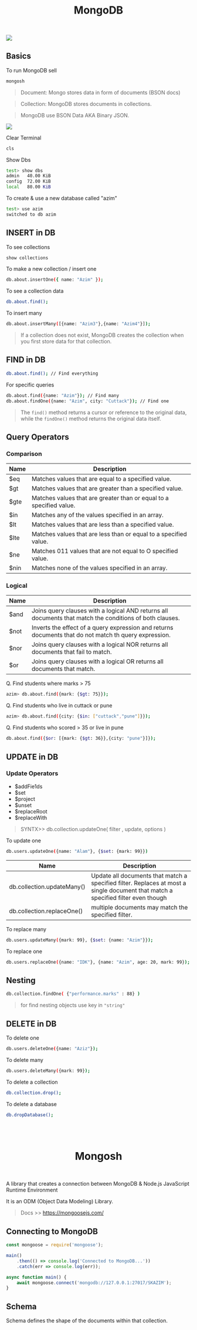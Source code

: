 <h1 align="center">MongoDB</h1>
<br/>

![](https://webimages.mongodb.com/_com_assets/cms/kuzt9r42or1fxvlq2-Meta_Generic.png)

## Basics

To run MongoDB sell
```sh
mongosh
```

> Document: Mongo stores data in form of documents (BSON docs)
 
> Collection: MongoDB stores documents in collections.

> MongoDB use BSON Data AKA Binary JSON.

![](assets/MongoDB_JSON_vs_Bson.png)

Clear Terminal

```sh
cls
```

Show Dbs
```sh
test> show dbs
admin   40.00 KiB
config  72.00 KiB
local   80.00 KiB
```

To create & use a new database called "azim"
```sh
test> use azim
switched to db azim
```

## INSERT in DB

To see collections

```sh
show collections
```

To make a new collection / insert one

```sh 
db.about.insertOne({ name: "Azim" });
```

To see a collection data

```sh
db.about.find();
```

To insert many

```sh
db.about.insertMany([{name: "Azim3"},{name: "Azim4"}]);
```

> If a collection does not exist, MongoDB creates the collection when you first store data for that collection.


## FIND in DB

```sh
db.about.find(); // Find everything
```

For specific queries

```sh
db.about.find({name: "Azim"}); // Find many
db.about.findOne({name: "Azim", city: "Cuttack"}); // Find one
```

> The `find()` method returns a cursor or reference to the original data, while the `findOne()` method returns the original data itself.

## Query Operators

### Comparison

| Name | Description                                                         |
| ---- | ------------------------------------------------------------------- |
| $eq  | Matches values that are equal to a specified value.                 |
| $gt  | Matches values that are greater than a specified value.             |
| $gte | Matches values that are greater than or equal to a specified value. |
| $in  | Matches any of the values specified in an array.                    |
| $lt  | Matches values that are less than a specified value.                |
| $lte | Matches values that are less than or equal to a specified value.    |
| $ne  | Matches 011 values that are not equal to O specified value.         |
| $nin | Matches none of the values specified in an array.                   |

### Logical

| Name | Description                                                                                             |
| ---- | ------------------------------------------------------------------------------------------------------- |
| $and | Joins query clauses with a logical AND returns all documents that match the conditions of both clauses. |
| $not | Inverts the effect of a query expression and returns documents that do not match th query expression.   |
| $nor | Joins query clauses with a logical NOR returns all documents that fail to match.                        |
| $or  | Joins query clauses with a logical OR returns all documents that match.                                 |

Q. Find students where marks > 75

```sh
azim> db.about.find({mark: {$gt: 75}});
```

Q. Find students who live in cuttack or pune

```sh
azim> db.about.find({city: {$in: ["cuttack","pune"]}});
```

Q. Find students who scored > 35 or live in pune

```sh
db.about.find({$or: [{mark: {$gt: 36}},{city: "pune"}]});
```

## UPDATE in DB

### Update Operators
 * $addFie1ds
 * $set
 * $project
 * $unset
 * $replaceRoot
 * $replaceWith

> SYNTX>> db.coIIection.updateOne( filter , update, options )

To update one

```sh
db.users.updateOne({name: "Alam"}, {$set: {mark: 99}})
```

| Name                       | Description                                                                                                                      |
| -------------------------- | -------------------------------------------------------------------------------------------------------------------------------- |
| db.collection.updateMany() | Update all documents that match a specified filter. Replaces at most a single document that match a specified filter even though |
| db.collection.replaceOne() | multiple documents may match the specified filter.                                                                               |

To replace many

```sh
db.users.updateMany({mark: 99}, {$set: {name: "Azim"}});
```

To replace one 

```sh
db.users.replaceOne({name: "IDK"}, {name: "Azim", age: 20, mark: 99});
```

## Nesting

```sh
db.collection.findOne( {"performance.marks" : 88} )
```

> for find nesting objects use key in `"string"`

## DELETE in DB

To delete one

```sh
db.users.deleteOne({name: "Aziz"});
```

To delete many

```sh
db.users.deleteMany({mark: 99});
```

To delete a collection

```sh
db.collection.drop();
```

To delete a database

```sh
db.dropDatabase();
```

<br/>
<br/>
<h1 align="center">Mongosh</h1>
<br/>

A library that creates a connection between MongoDB & Node.js JavaScript Runtime
Environment

It is an ODM (Object Data Modeling) Library.

> Docs >> https://mongoosejs.com/

## Connecting to MongoDB

```js
const mongoose = require('mongoose');

main()
    .then(() => console.log('Connected to MongoDB...'))
    .catch(err => console.log(err));

async function main() {
    await mongoose.connect('mongodb://127.0.0.1:27017/SKAZIM');
}
```

## Schema

Schema defines the shape of the documents within that collection.

